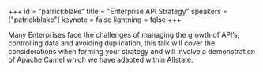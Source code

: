 ﻿+++
id = "patrickblake"
title = "Enterprise API Strategy"
speakers = ["patrickblake"]
keynote = false
lightning = false
+++

Many Enterprises face the challenges of managing the growth of API’s, controlling data and avoiding duplication, this talk will cover the considerations when forming your strategy and will involve a demonstration of Apache Camel which we have adapted within Allstate. 